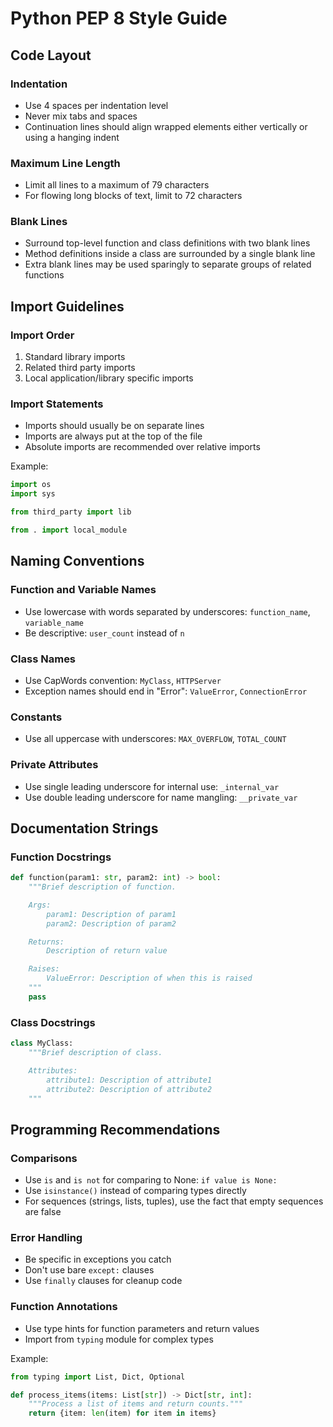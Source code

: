 # Python PEP 8 Style Guide

## Code Layout

### Indentation

- Use 4 spaces per indentation level
- Never mix tabs and spaces
- Continuation lines should align wrapped elements either vertically or using a hanging indent

### Maximum Line Length

- Limit all lines to a maximum of 79 characters
- For flowing long blocks of text, limit to 72 characters

### Blank Lines

- Surround top-level function and class definitions with two blank lines
- Method definitions inside a class are surrounded by a single blank line
- Extra blank lines may be used sparingly to separate groups of related functions

## Import Guidelines

### Import Order

1. Standard library imports
2. Related third party imports
3. Local application/library specific imports

### Import Statements

- Imports should usually be on separate lines
- Imports are always put at the top of the file
- Absolute imports are recommended over relative imports

Example:

```python
import os
import sys

from third_party import lib

from . import local_module
```

## Naming Conventions

### Function and Variable Names

- Use lowercase with words separated by underscores: `function_name`, `variable_name`
- Be descriptive: `user_count` instead of `n`

### Class Names

- Use CapWords convention: `MyClass`, `HTTPServer`
- Exception names should end in "Error": `ValueError`, `ConnectionError`

### Constants

- Use all uppercase with underscores: `MAX_OVERFLOW`, `TOTAL_COUNT`

### Private Attributes

- Use single leading underscore for internal use: `_internal_var`
- Use double leading underscore for name mangling: `__private_var`

## Documentation Strings

### Function Docstrings

```python
def function(param1: str, param2: int) -> bool:
    """Brief description of function.

    Args:
        param1: Description of param1
        param2: Description of param2

    Returns:
        Description of return value

    Raises:
        ValueError: Description of when this is raised
    """
    pass
```

### Class Docstrings

```python
class MyClass:
    """Brief description of class.

    Attributes:
        attribute1: Description of attribute1
        attribute2: Description of attribute2
    """
```

## Programming Recommendations

### Comparisons

- Use `is` and `is not` for comparing to None: `if value is None:`
- Use `isinstance()` instead of comparing types directly
- For sequences (strings, lists, tuples), use the fact that empty sequences are false

### Error Handling

- Be specific in exceptions you catch
- Don't use bare `except:` clauses
- Use `finally` clauses for cleanup code

### Function Annotations

- Use type hints for function parameters and return values
- Import from `typing` module for complex types

Example:

```python
from typing import List, Dict, Optional

def process_items(items: List[str]) -> Dict[str, int]:
    """Process a list of items and return counts."""
    return {item: len(item) for item in items}
```
